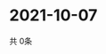 # 2021-10-07
  共 0条

  <!-- BEGIN -->
  <!-- 最后更新时间Thu Oct 07 2021 09:03:17 GMT+0000 (Coordinated Universal Time) -->
  
  <!-- END -->
  
  